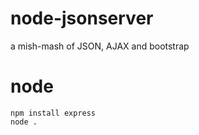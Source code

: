 # node-jsonserver
a mish-mash of JSON, AJAX and bootstrap

# node
`npm install express`  
`node .`  


